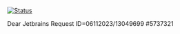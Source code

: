 [![Status](https://github-readme-stats.vercel.app/api?username=neruha)](https://github.com/anuraghazra/github-readme-stats)

Dear Jetbrains
Request ID=06112023/13049699
#5737321




<!--
**neruha/neruha** is a ✨ _special_ ✨ repository because its `README.md` (this file) appears on your GitHub profile.

Here are some ideas to get you started:

- 🔭 I’m currently working on ...
- 🌱 I’m currently learning ...
- 👯 I’m looking to collaborate on ...
- 🤔 I’m looking for help with ...
- 💬 Ask me about ...
- 📫 How to reach me: ...
- 😄 Pronouns: ...
- ⚡ Fun fact: ...
-->
